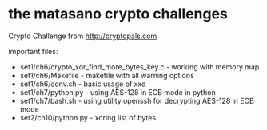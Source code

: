 # the matasano crypto challenges

Crypto Challenge from http://cryptopals.com

important files: 
* set1/ch6/crypto_xor_find_more_bytes_key.c - working with memory map
* set1/ch6/Makefile - makefile with all warning options
* set1/ch6/conv.sh - basic usage of xxd
* set1/ch7/python.py - using AES-128 in ECB mode in python
* set1/ch7/bash.sh - using utility openssh for decrypting AES-128 in ECB mode
* set2/ch10/python.py - xoring list of bytes
